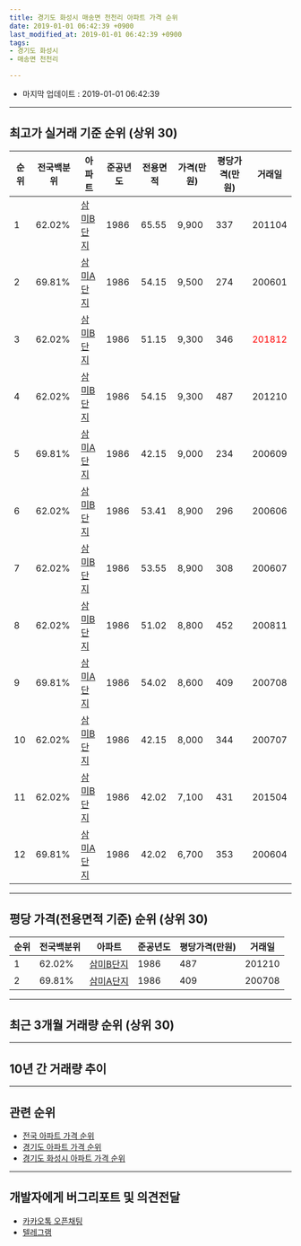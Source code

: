 ```yaml
---
title: 경기도 화성시 매송면 천천리 아파트 가격 순위
date: 2019-01-01 06:42:39 +0900
last_modified_at: 2019-01-01 06:42:39 +0900
tags:
- 경기도 화성시
- 매송면 천천리

---
```


* 마지막 업데이트 : 2019-01-01 06:42:39

---

## 최고가 실거래 기준 순위 (상위 30)


|순위|전국백분위|아파트|준공년도|전용면적|가격(만원)|평당가격(만원)|거래일|
|---|---|---|---|---|---|---|---|
|1|62.02%|[삼미B단지](https://search.naver.com/search.naver?query=%EA%B2%BD%EA%B8%B0%EB%8F%84+%ED%99%94%EC%84%B1%EC%8B%9C+%EB%A7%A4%EC%86%A1%EB%A9%B4+%EC%B2%9C%EC%B2%9C%EB%A6%AC+%EC%82%BC%EB%AF%B8B%EB%8B%A8%EC%A7%80)|1986|65.55|9,900|337|201104|
|2|69.81%|[삼미A단지](https://search.naver.com/search.naver?query=%EA%B2%BD%EA%B8%B0%EB%8F%84+%ED%99%94%EC%84%B1%EC%8B%9C+%EB%A7%A4%EC%86%A1%EB%A9%B4+%EC%B2%9C%EC%B2%9C%EB%A6%AC+%EC%82%BC%EB%AF%B8A%EB%8B%A8%EC%A7%80)|1986|54.15|9,500|274|200601|
|3|62.02%|[삼미B단지](https://search.naver.com/search.naver?query=%EA%B2%BD%EA%B8%B0%EB%8F%84+%ED%99%94%EC%84%B1%EC%8B%9C+%EB%A7%A4%EC%86%A1%EB%A9%B4+%EC%B2%9C%EC%B2%9C%EB%A6%AC+%EC%82%BC%EB%AF%B8B%EB%8B%A8%EC%A7%80)|1986|51.15|9,300|346|<span style="color:red">201812</span>|
|4|62.02%|[삼미B단지](https://search.naver.com/search.naver?query=%EA%B2%BD%EA%B8%B0%EB%8F%84+%ED%99%94%EC%84%B1%EC%8B%9C+%EB%A7%A4%EC%86%A1%EB%A9%B4+%EC%B2%9C%EC%B2%9C%EB%A6%AC+%EC%82%BC%EB%AF%B8B%EB%8B%A8%EC%A7%80)|1986|54.15|9,300|487|201210|
|5|69.81%|[삼미A단지](https://search.naver.com/search.naver?query=%EA%B2%BD%EA%B8%B0%EB%8F%84+%ED%99%94%EC%84%B1%EC%8B%9C+%EB%A7%A4%EC%86%A1%EB%A9%B4+%EC%B2%9C%EC%B2%9C%EB%A6%AC+%EC%82%BC%EB%AF%B8A%EB%8B%A8%EC%A7%80)|1986|42.15|9,000|234|200609|
|6|62.02%|[삼미B단지](https://search.naver.com/search.naver?query=%EA%B2%BD%EA%B8%B0%EB%8F%84+%ED%99%94%EC%84%B1%EC%8B%9C+%EB%A7%A4%EC%86%A1%EB%A9%B4+%EC%B2%9C%EC%B2%9C%EB%A6%AC+%EC%82%BC%EB%AF%B8B%EB%8B%A8%EC%A7%80)|1986|53.41|8,900|296|200606|
|7|62.02%|[삼미B단지](https://search.naver.com/search.naver?query=%EA%B2%BD%EA%B8%B0%EB%8F%84+%ED%99%94%EC%84%B1%EC%8B%9C+%EB%A7%A4%EC%86%A1%EB%A9%B4+%EC%B2%9C%EC%B2%9C%EB%A6%AC+%EC%82%BC%EB%AF%B8B%EB%8B%A8%EC%A7%80)|1986|53.55|8,900|308|200607|
|8|62.02%|[삼미B단지](https://search.naver.com/search.naver?query=%EA%B2%BD%EA%B8%B0%EB%8F%84+%ED%99%94%EC%84%B1%EC%8B%9C+%EB%A7%A4%EC%86%A1%EB%A9%B4+%EC%B2%9C%EC%B2%9C%EB%A6%AC+%EC%82%BC%EB%AF%B8B%EB%8B%A8%EC%A7%80)|1986|51.02|8,800|452|200811|
|9|69.81%|[삼미A단지](https://search.naver.com/search.naver?query=%EA%B2%BD%EA%B8%B0%EB%8F%84+%ED%99%94%EC%84%B1%EC%8B%9C+%EB%A7%A4%EC%86%A1%EB%A9%B4+%EC%B2%9C%EC%B2%9C%EB%A6%AC+%EC%82%BC%EB%AF%B8A%EB%8B%A8%EC%A7%80)|1986|54.02|8,600|409|200708|
|10|62.02%|[삼미B단지](https://search.naver.com/search.naver?query=%EA%B2%BD%EA%B8%B0%EB%8F%84+%ED%99%94%EC%84%B1%EC%8B%9C+%EB%A7%A4%EC%86%A1%EB%A9%B4+%EC%B2%9C%EC%B2%9C%EB%A6%AC+%EC%82%BC%EB%AF%B8B%EB%8B%A8%EC%A7%80)|1986|42.15|8,000|344|200707|
|11|62.02%|[삼미B단지](https://search.naver.com/search.naver?query=%EA%B2%BD%EA%B8%B0%EB%8F%84+%ED%99%94%EC%84%B1%EC%8B%9C+%EB%A7%A4%EC%86%A1%EB%A9%B4+%EC%B2%9C%EC%B2%9C%EB%A6%AC+%EC%82%BC%EB%AF%B8B%EB%8B%A8%EC%A7%80)|1986|42.02|7,100|431|201504|
|12|69.81%|[삼미A단지](https://search.naver.com/search.naver?query=%EA%B2%BD%EA%B8%B0%EB%8F%84+%ED%99%94%EC%84%B1%EC%8B%9C+%EB%A7%A4%EC%86%A1%EB%A9%B4+%EC%B2%9C%EC%B2%9C%EB%A6%AC+%EC%82%BC%EB%AF%B8A%EB%8B%A8%EC%A7%80)|1986|42.02|6,700|353|200604|


---

## 평당 가격(전용면적 기준) 순위 (상위 30)


|순위|전국백분위|아파트|준공년도|평당가격(만원)|거래일|
|---|---|---|---|---|---|
|1|62.02%|[삼미B단지](https://search.naver.com/search.naver?query=%EA%B2%BD%EA%B8%B0%EB%8F%84+%ED%99%94%EC%84%B1%EC%8B%9C+%EB%A7%A4%EC%86%A1%EB%A9%B4+%EC%B2%9C%EC%B2%9C%EB%A6%AC+%EC%82%BC%EB%AF%B8B%EB%8B%A8%EC%A7%80)|1986|487|201210|
|2|69.81%|[삼미A단지](https://search.naver.com/search.naver?query=%EA%B2%BD%EA%B8%B0%EB%8F%84+%ED%99%94%EC%84%B1%EC%8B%9C+%EB%A7%A4%EC%86%A1%EB%A9%B4+%EC%B2%9C%EC%B2%9C%EB%A6%AC+%EC%82%BC%EB%AF%B8A%EB%8B%A8%EC%A7%80)|1986|409|200708|


---

## 최근 3개월 거래량 순위 (상위 30)


<div style="width:100%;">
    <canvas id="deal_count_ranking" height="250"></canvas>
</div>


<script>
new Chart(document.getElementById("deal_count_ranking"), {
    type: 'horizontalBar',
    data: {
        labels: ['삼미A단지', '삼미B단지'],
        datasets: [{
            label: '실거래 수',
            data: [1, 1],
            borderColor: "rgba(255, 0, 128, 1)",
            backgroundColor: "rgba(255, 0, 128, 0.5)",
            fill: false,
        }]
    },
    options: {
        responsive: true,
        title: {
            display: true,
            text: '최근 3개월 거래량 순위'
        },
        tooltips: {
            mode: 'index',
            intersect: false,
            callbacks: {
                title: function(tooltipItems, data) {
                    return "실거래 수:";
                },
                label: function(tooltipItem, data) {
                    return data.labels[tooltipItem.index] + ": " + tooltipItem.xLabel;
                }
            }
        },
        hover: {
            mode: 'nearest',
            intersect: true
        },
        scales: {
            xAxes: [{
                display: true,
                scaleLabel: {
                    display: true,
                    labelString: '실거래 수'
                },
                ticks: {
                    suggestedMin: 0,
                }
            }],
            yAxes: [{
                display: true,
                ticks: {
                    autoSkip: false,
                    callback: function(value, index, values) {
                        if (value.length > 15)
                            return value.substr(0, 13) + "...";
                        else
                            return value;
                    }
                },
                scaleLabel: {
                    display: false,
                }
            }]
        }
    }
});

</script>


---

## 10년 간 거래량 추이


<div style="width:100%;">
    <canvas id="deal_progress" height="250"></canvas>
</div>

<script>
new Chart(document.getElementById("deal_progress"), {
    type: 'line',
    data: {
        labels: ['200901','200902','200903','200904','200905','200906','200907','200908','200909','200910','200911','200912','201001','201002','201003','201004','201005','201006','201007','201008','201009','201010','201011','201012','201101','201102','201103','201104','201105','201106','201107','201108','201109','201110','201111','201112','201201','201202','201203','201204','201205','201206','201207','201208','201209','201210','201211','201212','201301','201302','201303','201304','201305','201306','201307','201308','201309','201310','201311','201312','201401','201402','201403','201404','201405','201406','201407','201408','201409','201410','201411','201412','201501','201502','201503','201504','201505','201506','201507','201508','201509','201510','201511','201512','201601','201602','201603','201604','201605','201606','201607','201608','201609','201610','201611','201612','201701','201702','201703','201704','201705','201706','201707','201708','201709','201710','201711','201712','201801','201802','201803','201804','201805','201806','201807','201808','201809','201810','201811','201812','201901'],
        datasets: [{
            label: '실거래 수',
            pointRadius: 1,
            data: [4, 1, 3, 0, 0, 0, 1, 2, 0, 0, 0, 2, 0, 1, 1, 0, 0, 0, 1, 6, 0, 3, 2, 0, 2, 1, 0, 1, 2, 0, 6, 1, 2, 1, 1, 0, 0, 1, 3, 2, 0, 2, 0, 0, 0, 4, 1, 0, 0, 0, 0, 2, 2, 0, 1, 2, 0, 1, 0, 2, 0, 4, 1, 1, 2, 1, 3, 1, 0, 0, 2, 2, 0, 0, 3, 2, 0, 2, 2, 1, 2, 1, 1, 1, 0, 1, 1, 2, 1, 0, 1, 1, 1, 3, 2, 3, 1, 1, 2, 0, 1, 1, 1, 0, 0, 1, 1, 0, 1, 0, 1, 0, 1, 0, 1, 3, 1, 2, 1, 1, 0],
            borderColor: "rgba(255, 201, 14, 1)",
            backgroundColor: "rgba(255, 201, 14, 0.5)",
            fill: true,
        }]
    },
    options: {
        responsive: true,
        title: {
            display: true,
            text: '10년간 거래량 추이'
        },
        tooltips: {
            mode: 'index',
            intersect: false,
        },
        hover: {
            mode: 'nearest',
            intersect: true
        },
        scales: {
            xAxes: [{
                display: true,
                scaleLabel: {
                    display: true,
                    labelString: '년/월'
                }
            }],
            yAxes: [{
                display: true,
                ticks: {
                    suggestedMin: 0,
                },
                scaleLabel: {
                    display: true,
                    labelString: '실거래 수'
                }
            }]
        }
    }
});

</script>


---

## 관련 순위

- [전국 아파트 가격 순위](https://inasie.github.io/apt-ranking/전국)
- [경기도 아파트 가격 순위](https://inasie.github.io/apt-ranking/경기도)
- [경기도 화성시 아파트 가격 순위](https://inasie.github.io/apt-ranking/경기도-화성시)


---

## 개발자에게 버그리포트 및 의견전달

- [카카오톡 오픈채팅](https://open.kakao.com/o/gLJUAP4)
- [텔레그램](https://t.me/inasie)

